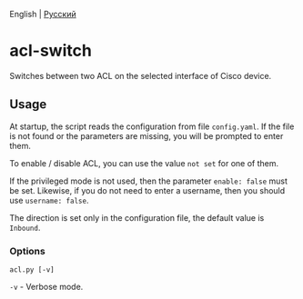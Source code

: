 English | [Русский](./README-ru.md)

# acl-switch
Switches between two ACL on the selected interface of Cisco device.

## Usage
At startup, the script reads the configuration from file ```config.yaml```. If the file is not found or the parameters are missing, you will be prompted to enter them.

To enable / disable ACL, you can use the value ```not set``` for one of them.

If the privileged mode is not used, then the parameter ```enable: false``` must be set.
Likewise, if you do not need to enter a username, then you should use ```username: false```.

The direction is set only in the configuration file, the default value is ```Inbound```.

### Options
```
acl.py [-v]
```

```-v``` - Verbose mode.
